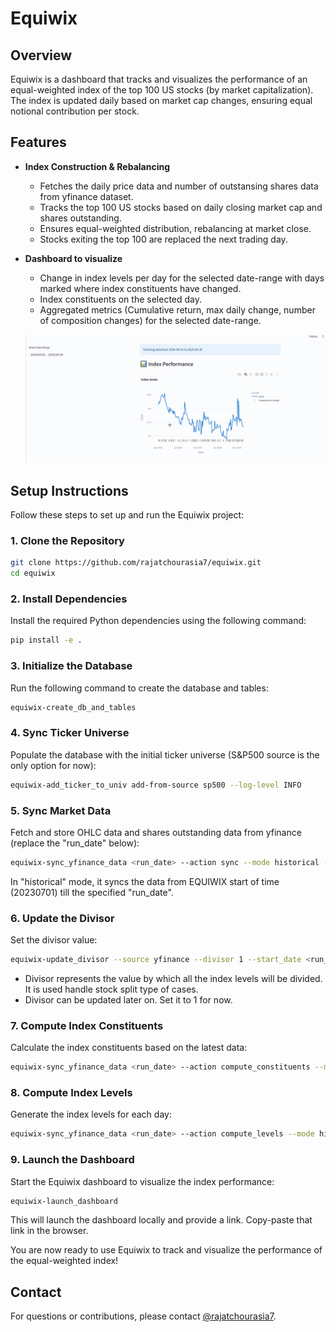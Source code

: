 # Equiwix
## Overview
Equiwix is a dashboard that tracks and visualizes the performance of an equal-weighted index of the top 100 US stocks (by market capitalization). The index is updated daily based on market cap changes, ensuring equal notional contribution per stock.

## Features
- **Index Construction & Rebalancing**
  - Fetches the daily price data and number of outstansing shares data from yfinance dataset.
  - Tracks the top 100 US stocks based on daily closing market cap and shares outstanding.
  - Ensures equal-weighted distribution, rebalancing at market close.
  - Stocks exiting the top 100 are replaced the next trading day.
- **Dashboard to visualize**
  - Change in index levels per day for the selected date-range with days marked where index constituents have changed.
  - Index constituents on the selected day.
  - Aggregated metrics (Cumulative return, max daily change, number of composition changes) for the selected date-range.

  ![Dashboard Demo](assets/equiwix_dashboard_demo.gif)

## Setup Instructions

  Follow these steps to set up and run the Equiwix project:

  ### 1. Clone the Repository
  ```bash
  git clone https://github.com/rajatchourasia7/equiwix.git
  cd equiwix
  ```

  ### 2. Install Dependencies
  Install the required Python dependencies using the following command:
  ```bash
  pip install -e .
  ```

  ### 3. Initialize the Database
  Run the following command to create the database and tables:
  ```bash
  equiwix-create_db_and_tables
  ```

  ### 4. Sync Ticker Universe
  Populate the database with the initial ticker universe (S&P500 source is the only option for now):
  ```bash
  equiwix-add_ticker_to_univ add-from-source sp500 --log-level INFO
  ```

  ### 5. Sync Market Data
  Fetch and store OHLC data and shares outstanding data from yfinance (replace the "run_date" below):
  ```bash
  equiwix-sync_yfinance_data <run_date> --action sync --mode historical --log-level INFO
  ```
  In "historical" mode, it syncs the data from EQUIWIX start of time (20230701) till the specified "run_date".

  ### 6. Update the Divisor
  Set the divisor value:
  ```bash
  equiwix-update_divisor --source yfinance --divisor 1 --start_date <run_date> --log-level INFO
  ```
  - Divisor represents the value by which all the index levels will be divided. It is used handle stock split type of cases.
  - Divisor can be updated later on. Set it to 1 for now.

  ### 7. Compute Index Constituents
  Calculate the index constituents based on the latest data:
  ```bash
  equiwix-sync_yfinance_data <run_date> --action compute_constituents --mode historical --log-level INFO
  ```

  ### 8. Compute Index Levels
  Generate the index levels for each day:
  ```bash
  equiwix-sync_yfinance_data <run_date> --action compute_levels --mode historical --log-level INFO
  ```

  ### 9. Launch the Dashboard
  Start the Equiwix dashboard to visualize the index performance:
  ```bash
  equiwix-launch_dashboard
  ```
  This will launch the dashboard locally and provide a link. Copy-paste that link in the browser.

  You are now ready to use Equiwix to track and visualize the performance of the equal-weighted index!

## Contact

For questions or contributions, please contact [@rajatchourasia7](https://github.com/rajatchourasia7).
